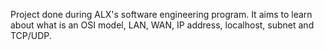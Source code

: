 Project done during ALX's software engineering program. It aims to learn about what is an OSI model, LAN, WAN, IP address, localhost, subnet and TCP/UDP.
